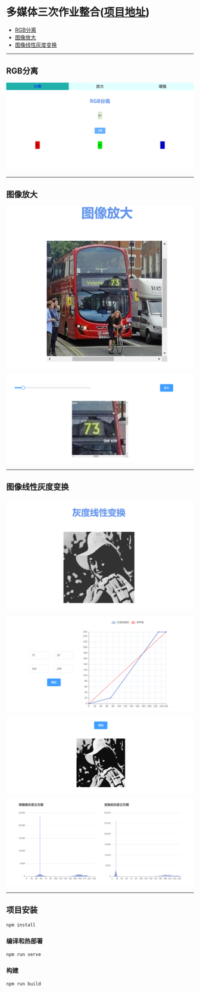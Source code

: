 # 多媒体三次作业整合([项目地址](http://47.108.221.7:8082))
+ [RGB分离](#RGB分离)
+ [图像放大](#图像放大)
+ [图像线性灰度变换](#图像线性灰度变换)
***
## RGB分离
![picture](readme_pic/RGB分离.png "三通道分离效果图")
***
## 图像放大
![picture](readme_pic/图像放大1.png "原图")

![picture](readme_pic/图像放大2.png "放大后的图")
***
## 图像线性灰度变换
![picture](readme_pic/线性灰度变换1.png "原图")

![picture](readme_pic/灰度变换曲线.png "线性变换曲线")

![picture](readme_pic/效果.png "效果图")

![picture](readme_pic/灰度立方图比较.png "灰度立方图比较")
***
## 项目安装
```
npm install
```

### 编译和热部署
```
npm run serve
```

### 构建
```
npm run build
```

